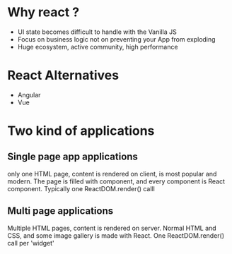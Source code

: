 # Why react ?
* UI state becomes difficult to handle with the Vanilla JS
* Focus on business logic not on preventing your App from exploding
* Huge ecosystem, active community, high performance

# React Alternatives
* Angular
* Vue

# Two kind of applications

## Single page app applications
only one HTML page, content is rendered on client, is most popular and modern. The page is filled with component, and every component is React  component. Typically one ReactDOM.render() calll

## Multi page applications
Multiple HTML pages, content is rendered on server. Normal HTML and CSS, and some image gallery is made with React. One ReactDOM.render() call per 'widget'

